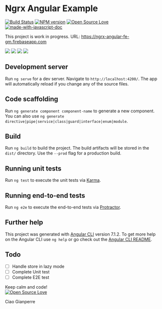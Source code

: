 # Ngrx Angular Example
[![Build Status](https://travis-ci.com/grandemayta/ngrx-angular-example.svg?branch=master)](https://travis-ci.com/grandemayta/ngrx-angular-example)
[![NPM version](https://d25lcipzij17d.cloudfront.net/badge.svg?id=gh&type=6&v=1.0.0)](http://badge.fury.io/js/badge-list)
[![Open Source Love](https://badges.frapsoft.com/os/mit/mit.svg?v=102)](https://github.com/ellerbrock/open-source-badge/)
[![made-with-javascript-doc](https://img.shields.io/badge/Made%20with-Javascript-1f425f.svg)](https://www.sphinx-doc.org/)

This project is work in progress.
URL: https://ngrx-angular-fe-gm.firebaseapp.com

<img src="https://user-images.githubusercontent.com/6887120/49947467-9f6b8f80-fef1-11e8-920f-13d3fd4374dc.png">
<img src="https://user-images.githubusercontent.com/6887120/49947465-9f6b8f80-fef1-11e8-9693-a1bbde3f7ebc.png">
<img src="https://user-images.githubusercontent.com/6887120/49947464-9f6b8f80-fef1-11e8-8683-341edbd7f781.png">
<img src="https://user-images.githubusercontent.com/6887120/49947463-9f6b8f80-fef1-11e8-900f-1a19f4a2089f.png">

## Development server

Run `ng serve` for a dev server. Navigate to `http://localhost:4200/`. The app will automatically reload if you change any of the source files.

## Code scaffolding

Run `ng generate component component-name` to generate a new component. You can also use `ng generate directive|pipe|service|class|guard|interface|enum|module`.

## Build

Run `ng build` to build the project. The build artifacts will be stored in the `dist/` directory. Use the `--prod` flag for a production build.

## Running unit tests

Run `ng test` to execute the unit tests via [Karma](https://karma-runner.github.io).

## Running end-to-end tests

Run `ng e2e` to execute the end-to-end tests via [Protractor](http://www.protractortest.org/).

## Further help

This project was generated with [Angular CLI](https://github.com/angular/angular-cli) version 7.1.2.
To get more help on the Angular CLI use `ng help` or go check out the [Angular CLI README](https://github.com/angular/angular-cli/blob/master/README.md).

## Todo

- [ ] Handle store in lazy mode
- [ ] Complete Unit test
- [ ] Complete E2E test

Keep calm and code!
<br>
[![Open Source Love](https://badges.frapsoft.com/os/v3/open-source.svg?v=102)](https://github.com/ellerbrock/open-source-badge/)

Ciao Gianperre

